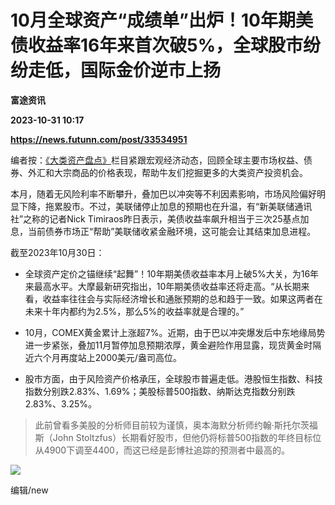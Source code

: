 # 10月全球资产“成绩单”出炉！10年期美债收益率16年来首次破5%，全球股市纷纷走低，国际金价逆市上扬
**富途资讯**

**2023-10-31 10:17**

**https://news.futunn.com/post/33534951**

编者按：[《大类资产盘点》](https://news.futunn.com/news-topics/1336)栏目紧跟宏观经济动态，回顾全球主要市场权益、债券、外汇和大宗商品的价格表现，帮助牛友们挖掘更多的大类资产投资机会。

本月，随着无风险利率不断攀升，叠加巴以冲突等不利因素影响，市场风险偏好明显下降，拖累股市。不过，美联储停止加息的预期也在升温，有“新美联储通讯社”之称的记者Nick Timiraos昨日表示，美债收益率飙升相当于三次25基点加息，当前债券市场正“帮助”美联储收紧金融环境，这可能会让其结束加息进程。

截至2023年10月30日：

*   全球资产定价之锚继续“起舞”！10年期美债收益率本月上破5%大关，为16年来最高水平。大摩最新研究指出，10年期美债收益率还将走高。“从长期来看，收益率往往会与实际经济增长和通胀预期的总和趋于一致。如果这两者在未来十年内都约为2.5%，那么5%的收益率就是合理的。”
    
*   10月，COMEX黄金累计上涨超7%。近期，由于巴以冲突爆发后中东地缘局势进一步紧张，叠加11月暂停加息预期浓厚，黄金避险作用显露，现货黄金时隔近六个月再度站上2000美元/盎司高位。
    
*   股市方面，由于风险资产价格承压，全球股市普遍走低。港股恒生指数、科技指数分别跌2.83%、1.69%；美股标普500指数、纳斯达克指数分别跌2.83%、3.25%。
    

> 此前曾看多美股的分析师目前较为谨慎，奥本海默分析师约翰·斯托尔茨福斯（John Stoltzfus）长期看好股市，但他仍将标普500指数的年终目标位从4900下调至4400，而这已经是彭博社追踪的预测者中最高的。

![](https://postimg.futunn.com/16987454657432695452077.jpeg)

编辑/new